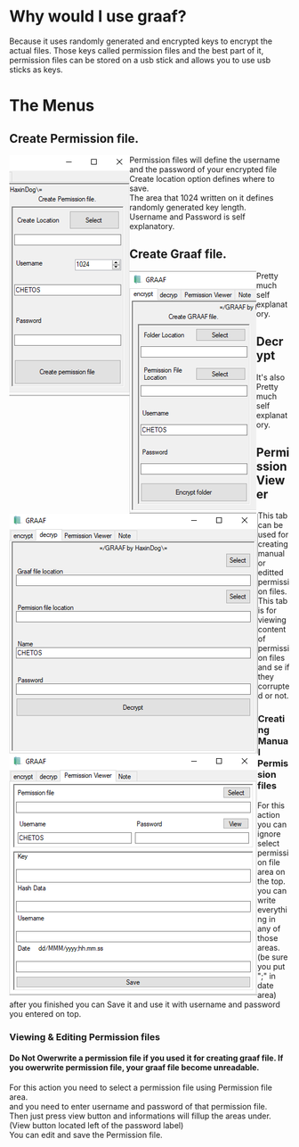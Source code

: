 <h1>Why would I use graaf?</h1>
<p1>Because it uses randomly generated and encrypted keys to encrypt the actual files. Those keys called permission files and the best part of it, permission files can be stored on a usb stick and allows you to use usb sticks as keys.</p1>
<h1>The Menus</h1>
<h2>Create Permission file.</h2>
<img src="https://raw.githubusercontent.com/Cryptor-droid/graaf/master/Images/a%202.jpg" style="float:left">
<p1>Permission files will define the username and the password of your encrypted file<br>
  Create location option defines where to save.<br>
  The area that 1024 written on it defines randomly generated key length.<br>
  Username and Password is self explanatory.
  </p1>
  <h2>Create Graaf file.</h2>
<img src="https://raw.githubusercontent.com/Cryptor-droid/graaf/master/Images/a%201.jpg" style="float:left">
<p1>Pretty much self explanatory.</p1>
<h2>Decrypt</h2>
<img src="https://raw.githubusercontent.com/Cryptor-droid/graaf/master/Images/b.jpg" style="float:left">
<p1>It's also Pretty much self explanatory.</p1>
<h2>Permission Viewer</h2>
<img src="https://raw.githubusercontent.com/Cryptor-droid/graaf/master/Images/c.jpg" style="float:left">
<p1>This tab can be used for creating manual or editted permission files. <br>
This tab is for viewing content of permission files and se if they corrupted or not.</p1>
<h3>Creating Manual Permission files</h3>
<p1>For this action you can ignore select permission file area on the top.<br>
  you can write everything in any of those areas. (be sure you put ";" in date area)<br>
  after you finished you can Save it and use it with username and password you entered on top.
</p1>
<h3>Viewing & Editing Permission files</h3>
<h4>Do Not Owerwrite a permission file if you used it for creating graaf file. If you owerwrite permission file, your graaf file become unreadable.</h4>
<p1>For this action you need to select a permission file using Permission file area.<br>
and you need to enter username and password of that permission file.<br>
Then just press view button and informations will fillup the areas under. (View button located left of the password label)<br>
You can edit and save the Permission file.
</p1>
